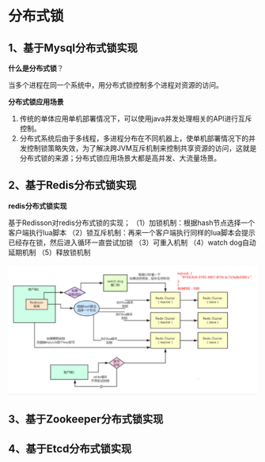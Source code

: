 # 分布式锁



## 1、基于Mysql分布式锁实现

**什么是分布式锁**？

当多个进程在同一个系统中，用分布式锁控制多个进程对资源的访问。

**分布式锁应用场景**

1. 传统的单体应用单机部署情况下，可以使用java并发处理相关的API进行互斥控制。
2. 分布式系统后由于多线程，多进程分布在不同机器上，使单机部署情况下的并发控制锁策略失效，为了解决跨JVM互斥机制来控制共享资源的访问，这就是分布式锁的来源；分布式锁应用场景大都是高并发、大流量场景。

## 2、基于Redis分布式锁实现

**redis分布式锁实现**

基于Redisson对redis分布式锁的实现；
（1）加锁机制：根据hash节点选择一个客户端执行lua脚本
（2）锁互斥机制：再来一个客户端执行同样的lua脚本会提示已经存在锁，然后进入循环一直尝试加锁
（3）可重入机制
（4）watch dog自动延期机制
（5）释放锁机制

![image-20210222104404460](../../images/架构师/image-20210222104404460.png)





## 3、基于Zookeeper分布式锁实现

## 4、基于Etcd分布式锁实现